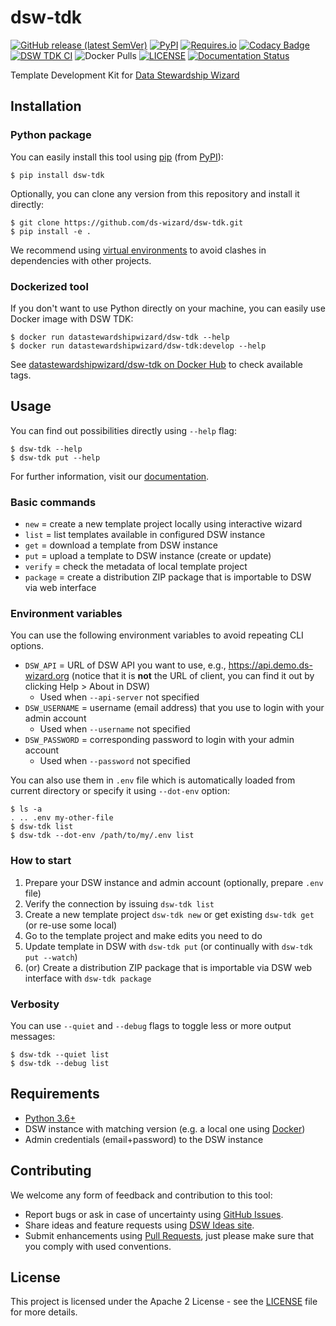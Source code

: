 # dsw-tdk

[![GitHub release (latest SemVer)](https://img.shields.io/github/v/release/ds-wizard/dsw-tdk)](https://github.com/ds-wizard/dsw-tdk/releases)
[![PyPI](https://img.shields.io/pypi/v/dsw-tdk)](https://pypi.org/project/dsw-tdk/)
[![Requires.io](https://img.shields.io/requires/github/ds-wizard/dsw-tdk)](setup.py)
[![Codacy Badge](https://app.codacy.com/project/badge/Grade/6c98735aecb144abaaee19361d7c8976)](https://www.codacy.com/gh/ds-wizard/dsw-tdk/dashboard?utm_source=github.com&amp;utm_medium=referral&amp;utm_content=ds-wizard/dsw-tdk&amp;utm_campaign=Badge_Grade)
[![DSW TDK CI](https://github.com/ds-wizard/dsw-tdk/workflows/DSW%20TDK%20CI/badge.svg)](https://github.com/ds-wizard/dsw-tdk/actions)
![Docker Pulls](https://img.shields.io/docker/pulls/datastewardshipwizard/dsw-tdk)
[![LICENSE](https://img.shields.io/github/license/ds-wizard/dsw-tdk)](LICENSE)
[![Documentation Status](https://readthedocs.org/projects/ds-wizard/badge/?version=latest)](https://docs.ds-wizard.org/en/latest/)

Template Development Kit for [Data Stewardship Wizard](https://ds-wizard.org)

## Installation

### Python package

You can easily install this tool using [pip](https://pip.pypa.io/en/stable/) (from [PyPI](https://pypi.org/project/dsw-tdk/)):

```shell script
$ pip install dsw-tdk
```

Optionally, you can clone any version from this repository and install it directly:

```shell script
$ git clone https://github.com/ds-wizard/dsw-tdk.git
$ pip install -e .
```

We recommend using [virtual environments](https://docs.python.org/3/library/venv.html) to avoid clashes in dependencies with other projects.

### Dockerized tool

If you don't want to use Python directly on your machine, you can easily use Docker image with DSW TDK:

```
$ docker run datastewardshipwizard/dsw-tdk --help
$ docker run datastewardshipwizard/dsw-tdk:develop --help
```

See [datastewardshipwizard/dsw-tdk on Docker Hub](https://hub.docker.com/repository/docker/datastewardshipwizard/dsw-tdk) to check available tags.

## Usage

You can find out possibilities directly using `--help` flag:

```shell script
$ dsw-tdk --help
$ dsw-tdk put --help
```

For further information, visit our [documentation](https://docs.ds-wizard.org).

### Basic commands

-  `new` = create a new template project locally using interactive wizard
-  `list` = list templates available in configured DSW instance
-  `get` = download a template from DSW instance
-  `put` = upload a template to DSW instance (create or update)
-  `verify` = check the metadata of local template project
-  `package` = create a distribution ZIP package that is importable to DSW via web interface

### Environment variables

You can use the following environment variables to avoid repeating CLI options.

- `DSW_API` = URL of DSW API you want to use, e.g., https://api.demo.ds-wizard.org (notice that it is **not** the URL of client, you can find it out by clicking Help > About in DSW)
    - Used when `--api-server` not specified
- `DSW_USERNAME` = username (email address) that you use to login with your admin account
    - Used when `--username` not specified
- `DSW_PASSWORD` = corresponding password to login with your admin account
    - Used when `--password` not specified
  
 You can also use them in `.env` file which is automatically loaded from current directory or specify it using `--dot-env` option:
 
```shell script
$ ls -a
. .. .env my-other-file
$ dsw-tdk list
$ dsw-tdk --dot-env /path/to/my/.env list
```
 
### How to start

1.  Prepare your DSW instance and admin account (optionally, prepare `.env` file)
2.  Verify the connection by issuing `dsw-tdk list`
3.  Create a new template project `dsw-tdk new` or get existing `dsw-tdk get` (or re-use some local)
4.  Go to the template project and make edits you need to do
5.  Update template in DSW with `dsw-tdk put` (or continually with `dsw-tdk put --watch`)
6.  (or) Create a distribution ZIP package that is importable via DSW web interface with `dsw-tdk package`

### Verbosity

You can use `--quiet` and `--debug` flags to toggle less or more output messages:

```shell script
$ dsw-tdk --quiet list
$ dsw-tdk --debug list
```

## Requirements

-  [Python 3.6+](https://www.python.org/downloads/)
-  DSW instance with matching version (e.g. a local one using [Docker](https://github.com/ds-wizard/dsw-deployment-example))
-  Admin credentials (email+password) to the DSW instance

## Contributing

We welcome any form of feedback and contribution to this tool:

-  Report bugs or ask in case of uncertainty using [GitHub Issues](https://github.com/ds-wizard/dsw-tdk/issues).
-  Share ideas and feature requests using [DSW Ideas site](https://ideas.ds-wizard.org).
-  Submit enhancements using [Pull Requests](https://docs.github.com/en/free-pro-team@latest/github/collaborating-with-issues-and-pull-requests/about-pull-requests), just please make sure that you comply with used conventions.

## License

This project is licensed under the Apache 2 License - see the [LICENSE](LICENSE) file for more details.
